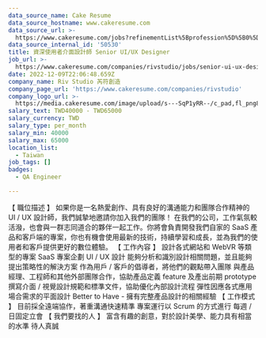 ```yaml
---
data_source_name: Cake Resume
data_source_hostname: www.cakeresume.com
data_source_url: >-
  https://www.cakeresume.com/jobs?refinementList%5Bprofession%5D%5B0%5D=engineering_qa-engineer&refinementList%5Bsalary_type%5D=per_month&refinementList%5Bsalary_currency%5D=TWD&range%5Bsalary_range%5D%5Bmax%5D=600000
data_source_internal_id: '50530'
title: 資深使用者介面設計師 Senior UI/UX Designer
job_url: >-
  https://www.cakeresume.com/companies/rivstudio/jobs/senior-ui-ux-designer-82cc65
date: 2022-12-09T22:06:48.659Z
company_name: Riv Studio 芮符創造
company_page_url: 'https://www.cakeresume.com/companies/rivstudio'
company_logo_url: >-
  https://media.cakeresume.com/image/upload/s---SqP1yRR--/c_pad,fl_png8,h_200,w_200/v1669565299/fzjtwc7k3o01uw9nly9c.png
salary_text: TWD40000 - TWD65000
salary_currency: TWD
salary_type: per_month
salary_min: 40000
salary_max: 65000
location_list:
  - Taiwan
job_tags: []
badges:
  - QA Engineer

---
```


【 職位描述 】 如果你是一名熱愛創作、具有良好的溝通能力和團隊合作精神的 UI / UX 設計師，我們誠摯地邀請你加入我們的團隊！ 在我們的公司，工作氣氛較活潑，也會與一群志同道合的夥伴一起工作。你將會負責開發我們自家的 SaaS 產品和客戶端的專案，你也有機會使用最新的技術，持續學習和成長，並為我們的使用者和客戶提供更好的數位體驗。 【 工作內容 】 設計各式網站和 WebVR 等類型的專案 SaaS 專案企劃 UI / UX 設計 能夠分析和識別設計相關問題，並且能夠提出策略性的解決方案 作為用戶 / 客戶的倡導者，將他們的觀點帶入團隊 與產品經理、工程師和其他外部團隊合作，協助產品定義 feature 及產出前期 prototype 撰寫介面 / 視覺設計規範和標準文件，協助優化內部設計流程 彈性因應各式應用場合需求的平面設計 Better to Have - 擁有完整產品設計的相關經驗 【 工作模式 】 目前採全遠端協作，著重溝通快速精準 專案運行以 Scrum 的方式進行 每週 / 日固定立會 【 我們要找的人 】 富含有趣的創意，對於設計美學、能力具有相當的水準 待人真誠